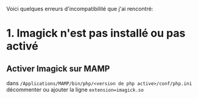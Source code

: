 Voici quelques erreurs d'incompatibilité que j'ai rencontré:

# 1. Imagick n'est pas installé ou pas activé

## Activer Imagick sur MAMP

dans `/Applications/MAMP/bin/php/<version de php active>/conf/php.ini`  
décommenter ou ajouter la ligne `extension=imagick.so`
